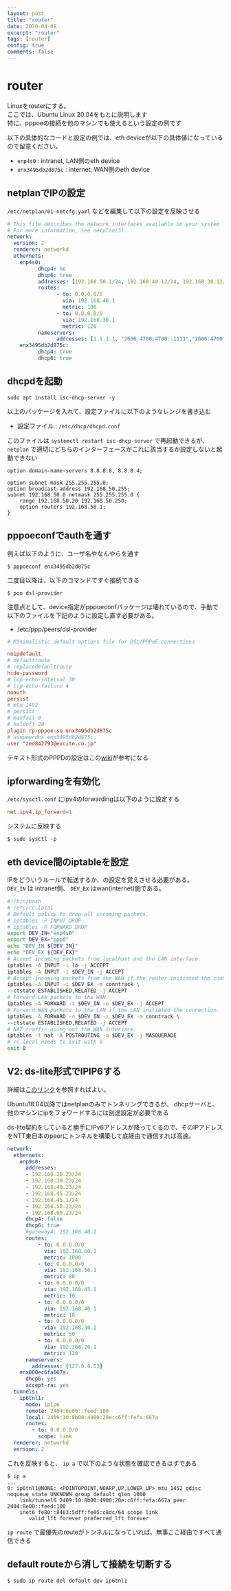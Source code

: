 ```yaml
---
layout: post
title: "router"
date: 2020-04-08
excerpt: "router"
tags: [router]
config: true
comments: false
---
```



# router
 Linuxをrouterにする。  
 ここでは、Ubuntu Linux 20.04をもとに説明します  
 特に、pppoeの接続を他のマシンでも使えるという設定の例です

 以下の具体的なコードと設定の例では、eth deviceが以下の具体値になっているので留意ください。 

 - `enp4s0` : intranet, LAN側のeth device
 - `enx3495db2d875c` : internet, WAN側のeth device

## netplanでIPの設定

`/etc/netplan/01-netcfg.yaml` などを編集して以下の設定を反映させる

```yaml
# This file describes the network interfaces available on your system
# For more information, see netplan(5).
network:
  version: 2
  renderer: networkd
  ethernets:
    enp4s0:
          dhcp4: no
          dhcp6: true
          addresses: [192.168.50.1/24, 192.168.40.12/24, 192.168.30.12/24, 192.168.20.12/24]
          routes:
                - to: 0.0.0.0/0
                  via: 192.168.40.1
                  metric: 100
                - to: 0.0.0.0/0
                  via: 192.168.30.1
                  metric: 120
          nameservers:
          		addresses: [1.1.1.1, "2606:4700:4700::1111","2606:4700:4700::1001",8.8.4.4,8.8.8.8]
    enx3495db2d875c:
          dhcp4: true
          dhcp6: true
```

## dhcpdを起動

```console
sudo apt install isc-dhcp-server -y
```
以上のパッケージを入れて、設定ファイルに以下のようなレンジを書き込む

 - 設定ファイル : `/etc/dhcp/dhcpd.conf`  

このファイルは `systemctl restart isc-dhcp-server` で再起動できるが、 `netplan` で適切にどちらのインターフェースがこれに該当するか設定しないと起動できない

```
option domain-name-servers 8.8.8.8, 8.8.8.4;

option subnet-mask 255.255.255.0;
option broadcast-address 192.168.50.255;
subnet 192.168.50.0 netmask 255.255.255.0 {
	range 192.168.50.20 192.168.50.250;
	option routers 192.168.50.1;
}
```

## pppoeconfでauthを通す
例えば以下のように、ユーザ名やなんやらを通す

```console
$ pppoeconf enx3495db2d875c 
```

二度目以降は、以下のコマンドですぐ接続できる

```console
$ pon dsl-provider
```

注意点として、device指定がpppoeconfパッケージは壊れているので、手動で以下のファイルを下記のように設定し直す必要がある。  

 - /etc/ppp/peers/dsl-provider

```conf
# Minimalistic default options file for DSL/PPPoE connections

noipdefault
# defaultroute
# replacedefaultroute
hide-password
# lcp-echo-interval 30
# lcp-echo-failure 4
noauth
persist
# mtu 1492
# persist
# maxfail 0
# holdoff 20
plugin rp-pppoe.so enx3495db2d875c
# usepeerdns enx3495db2d875c
user "zed842793@excite.co.jp"
```

テキスト形式のPPPDの設定はこの[wiki](https://wiki.archlinux.jp/index.php/Pppd)が参考になる  



## ipforwardingを有効化

`/etc/sysctl.conf` にipv4のforwardingは以下のように設定する

```conf
net.ipv4.ip_forward=1
```

システムに反映する
```console
$ sudo sysctl -p 
```

## eth device間のiptableを設定

IPをどういうルールで転送するか、の設定を覚えさせる必要がある。  
`DEV_IN` は intranet側、 `DEV_EX` はwan(internet)側である。  

```sh
#!/bin/bash
# /etc/rc.local
# Default policy to drop all incoming packets.
# iptables -P INPUT DROP
# iptables -P FORWARD DROP
export DEV_IN="enp4s0"
export DEV_EX="ppp0"
echo "DEV_IN ${DEV_IN}"
echo "DEV_EX ${DEV_EX}"
# Accept incoming packets from localhost and the LAN interface.
iptables -A INPUT -i lo -j ACCEPT
iptables -A INPUT -i $DEV_IN -j ACCEPT
# Accept incoming packets from the WAN if the router initiated the connection.
iptables -A INPUT -i $DEV_EX -m conntrack \
--ctstate ESTABLISHED,RELATED -j ACCEPT
# Forward LAN packets to the WAN.
iptables -A FORWARD -i $DEV_IN -o $DEV_EX -j ACCEPT
# Forward WAN packets to the LAN if the LAN initiated the connection.
iptables -A FORWARD -o $DEV_IN -i $DEV_EX -m conntrack \
--ctstate ESTABLISHED,RELATED -j ACCEPT
# NAT traffic going out the WAN interface.
iptables -t nat -A POSTROUTING -o $DEV_EX -j MASQUERADE
# rc.local needs to exit with 0
exit 0
```


## V2: ds-lite形式でIPIP6する

詳細は[このリンク](https://mxnl.com/ds-lite/)を参照すればよい。 

Ubuntu18.04以降ではnetplanのみでトンネリングできるが、 dhcpサーバと、他のマシンにipをフォワードするには別途設定が必要である

ds-lite契約をしていると勝手にIPv6アドレスが降ってくるので、そのIPアドレスをNTT東日本のpeerにトンネルを構築して底経由で通信すれば高速。

```yaml
network:
  ethernets:
    enp9s0:
      addresses:
      - 192.168.20.23/24
      - 192.168.30.23/24
      - 192.168.40.23/24
      - 192.168.45.23/24
      - 192.168.45.1/24
      - 192.168.50.23/24
      - 192.168.60.23/24
      dhcp4: false
      dhcp6: true
      #gateway4: 192.168.40.1
      routes:
          - to: 0.0.0.0/0
            via: 192.168.60.1
            metric: 1000
          - to: 0.0.0.0/0
            via: 192.168.50.1
            metric: 80
          - to: 0.0.0.0/0
            via: 192.168.45.1
            metric: 10
          - to: 0.0.0.0/0
            via: 192.168.40.1
            metric: 10
          - to: 0.0.0.0/0
            via: 192.168.30.1
            metric: 50
          - to: 0.0.0.0/0
            via: 192.168.20.1
            metric: 120
      nameservers:
        addresses: [127.0.0.53]
    enx000ec6fa667a:
      dhcp6: yes
      accept-ra: yes
  tunnels:
    ip6tnl1:
      mode: ipip6
      remote: 2404:8e00::feed:100
      local: 2409:10:8b00:4900:20e:c6ff:fefa:667a
      routes:
        - to: 0.0.0.0/0
          scope: link
  renderer: networkd
  version: 2
```

これを反映すると、 `ip a` で以下のような状態を確認できるはずである 

```console
$ ip a
...
9: ip6tnl1@NONE: <POINTOPOINT,NOARP,UP,LOWER_UP> mtu 1452 qdisc noqueue state UNKNOWN group default qlen 1000
    link/tunnel6 2409:10:8b00:4900:20e:c6ff:fefa:667a peer 2404:8e00::feed:100
    inet6 fe80::8463:5dff:fe05:c8dc/64 scope link 
       valid_lft forever preferred_lft forever
```

`ip route` で最優先のrouteがトンネルになっていれば、無事ここ経由ですべて通信できる  


## default routeから消して接続を切断する

```console
$ sudo ip route del default dev ip6tnl1
```
